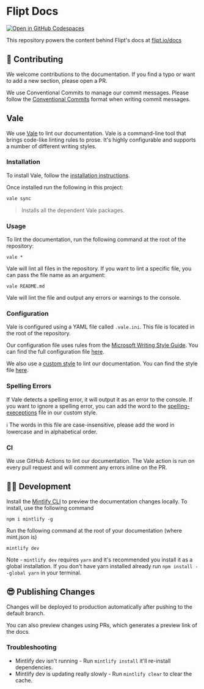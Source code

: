 # Flipt Docs

[![Open in GitHub Codespaces](https://github.com/codespaces/badge.svg)][codespaces]

This repository powers the content behind Flipt's docs at [flipt.io/docs](https://www.flipt.io/docs)

## 📝 Contributing

We welcome contributions to the documentation. If you find a typo or want to add a new section, please open a PR.

We use Conventional Commits to manage our commit messages. Please follow the [Conventional Commits](https://www.conventionalcommits.org/en/v1.0.0/) format when writing commit messages.

## Vale

We use [Vale](https://vale.sh) to lint our documentation. Vale is a command-line tool that brings code-like linting rules to prose. It's highly configurable and supports a number of different writing styles.

### Installation

To install Vale, follow the [installation instructions](https://docs.errata.ai/vale/install).

Once installed run the following in this project:

```sh
vale sync
```

> Installs all the dependent Vale packages.

### Usage

To lint the documentation, run the following command at the root of the repository:

```shell
vale *
```

Vale will lint all files in the repository. If you want to lint a specific file, you can pass the file name as an argument:

```shell
vale README.md
```

Vale will lint the file and output any errors or warnings to the console.

### Configuration

Vale is configured using a YAML file called `.vale.ini`. This file is located in the root of the repository.

Our configuration file uses rules from the [Microsoft Writing Style Guide](https://docs.microsoft.com/en-us/style-guide/welcome/). You can find the full configuration file [here](.vale.ini).

We also use a [custom style](https://docs.errata.ai/vale/styles) to lint our documentation. You can find the style file [here](.vale/styles/flipt).

### Spelling Errors

If Vale detects a spelling error, it will output it as an error to the console. If you want to ignore a spelling error, you can add the word to the [spelling-execeptions](./vale/styles/Flipt/spelling-exceptions.txt) file in our custom style.

ℹ The words in this file are case-insensitive, please add the word in lowercase and in alphabetical order.

### CI

We use GitHub Actions to lint our documentation. The Vale action is run on every pull request and will comment any errors inline on the PR.

## 👩‍💻 Development

Install the [Mintlify CLI](https://www.npmjs.com/package/mintlify) to preview the documentation changes locally. To install, use the following command

```shell
npm i mintlify -g
```

Run the following command at the root of your documentation (where mint.json is)

```shell
mintlify dev
```

Note - `mintlify dev` requires `yarn` and it's recommended you install it as a global installation. If you don't have yarn installed already run `npm install --global yarn` in your terminal.

## 😎 Publishing Changes

Changes will be deployed to production automatically after pushing to the default branch.

You can also preview changes using PRs, which generates a preview link of the docs.

### Troubleshooting

- Mintlify dev isn't running - Run `mintlify install` it'll re-install dependencies.
- Mintlify dev is updating really slowly - Run `mintlify clear` to clear the cache.

[codespaces]: https://codespaces.new/flipt-io/docs?quickstart=1
